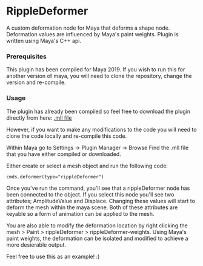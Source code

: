 # RippleDeformer
A custom deformation node for Maya that deforms a shape node. Deformation values are influenced by Maya's paint weights. Plugin is written using Maya's C++ api.

### Prerequisites
This plugin has been compiled for Maya 2019.
If you wish to run this for another version of maya, you will need to
clone the repository, change the version and re-compile.

### Usage
The plugin has already been compiled so feel free to download
the plugin directly from here: [.mll file](https://github.com/KieranKnight/RippleDeformer/blob/master/RippleDeformer/x64/Debug/RippleDeformer.mll)

However, if you want to make any modifications to the code you will need to
clone the code locally and re-compile this code.

Within Maya go to Settings -> Plugin Manager -> Browse
Find the .mll file that you have either compiled or downloaded.

Either create or select a mesh object and run the following code:

```
cmds.deformer(type="rippleDeformer")
```

Once you've run the command, you'll see that a rippleDeformer node has been connected to the object. If you select this node you'll see two attributes; AmplitudeValue and Displace. Changing these values will start to deform the mesh within the maya scene. Both of these attributes are keyable so a form of animation can be applied to the mesh. 

You are also able to modify the deformation location by right clicking the mesh > Paint > rippleDeformer > rippleDeformer-weights. Using Maya's paint weights, the deformation can be isolated and modified to achieve a more desierable output.

Feel free to use this as an example! :) 
